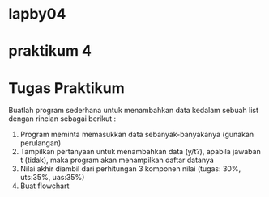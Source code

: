 # lapby04

# praktikum 4 

# Tugas Praktikum
Buatlah program sederhana untuk menambahkan data kedalam sebuah list dengan rincian sebagai berikut : 
1.	Program meminta memasukkan data sebanyak-banyakanya (gunakan perulangan)
2.	Tampilkan pertanyaan untuk menambahkan data (y/t?), apabila jawaban t (tidak), maka program akan menampilkan daftar datanya
3.	Nilai akhir diambil dari perhitungan 3 komponen nilai (tugas: 30%, uts:35%, uas:35%)
4.	Buat flowchart 
